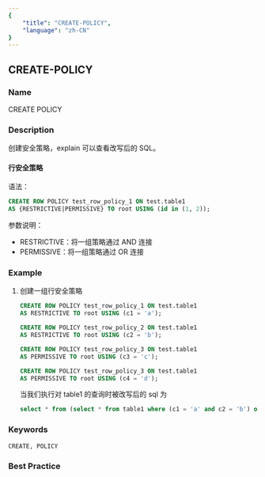 ```yaml
---
{
    "title": "CREATE-POLICY",
    "language": "zh-CN"
}
---
```


<!--
Licensed to the Apache Software Foundation (ASF) under one
or more contributor license agreements.  See the NOTICE file
distributed with this work for additional information
regarding copyright ownership.  The ASF licenses this file
to you under the Apache License, Version 2.0 (the
"License"); you may not use this file except in compliance
with the License.  You may obtain a copy of the License at

  http://www.apache.org/licenses/LICENSE-2.0

Unless required by applicable law or agreed to in writing,
software distributed under the License is distributed on an
"AS IS" BASIS, WITHOUT WARRANTIES OR CONDITIONS OF ANY
KIND, either express or implied.  See the License for the
specific language governing permissions and limitations
under the License.
-->

## CREATE-POLICY

### Name

CREATE POLICY

### Description

创建安全策略，explain 可以查看改写后的 SQL。

#### 行安全策略
语法：

```sql
CREATE ROW POLICY test_row_policy_1 ON test.table1 
AS {RESTRICTIVE|PERMISSIVE} TO root USING (id in (1, 2));
```

参数说明：

- RESTRICTIVE：将一组策略通过 AND 连接
- PERMISSIVE：将一组策略通过 OR 连接

### Example

1. 创建一组行安全策略

   ```sql
   CREATE ROW POLICY test_row_policy_1 ON test.table1 
   AS RESTRICTIVE TO root USING (c1 = 'a');
   ```
   ```sql
   CREATE ROW POLICY test_row_policy_2 ON test.table1 
   AS RESTRICTIVE TO root USING (c2 = 'b');
   ```
   ```sql
   CREATE ROW POLICY test_row_policy_3 ON test.table1 
   AS PERMISSIVE TO root USING (c3 = 'c');
   ```
   ```sql
   CREATE ROW POLICY test_row_policy_3 ON test.table1 
   AS PERMISSIVE TO root USING (c4 = 'd');
   ```

   当我们执行对 table1 的查询时被改写后的 sql 为

   ```sql
   select * from (select * from table1 where (c1 = 'a' and c2 = 'b') or c3 = 'c' or c4 = 'd' as policy_rewrite_table1_test_row_policy_1)
   ```

### Keywords

```text
CREATE, POLICY
```

### Best Practice


